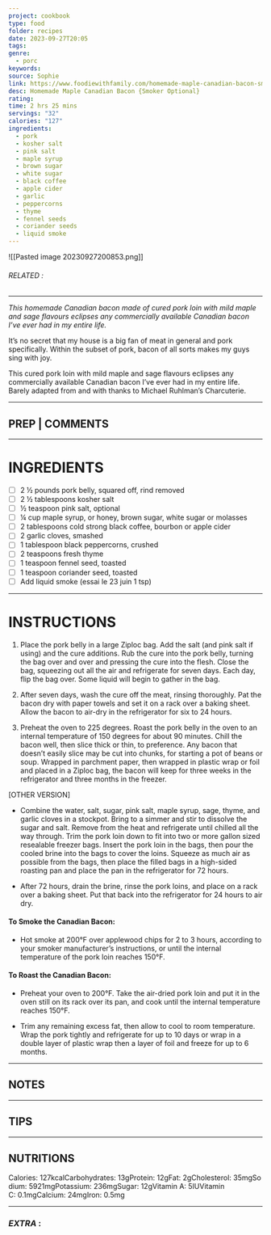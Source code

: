 ```yaml
---
project: cookbook
type: food
folder: recipes
date: 2023-09-27T20:05
tags: 
genre:
  - porc
keywords: 
source: Sophie
link: https://www.foodiewithfamily.com/homemade-maple-canadian-bacon-smoker-optional/
desc: Homemade Maple Canadian Bacon {Smoker Optional}
rating: 
time: 2 hrs 25 mins
servings: "32"
calories: "127"
ingredients:
  - pork
  - kosher salt
  - pink salt
  - maple syrup
  - brown sugar
  - white sugar
  - black coffee
  - apple cider
  - garlic
  - peppercorns
  - thyme
  - fennel seeds
  - coriander seeds
  - liquid smoke
---
```


![[Pasted image 20230927200853.png]]
###### *RELATED* : 
---
_This homemade Canadian bacon made of cured pork loin with mild maple and sage flavours eclipses any commercially available Canadian bacon I’ve ever had in my entire life._

It’s no secret that my house is a big fan of meat in general and pork specifically. Within the subset of pork, bacon of all sorts makes my guys sing with joy.

This cured pork loin with mild maple and sage flavours eclipses any commercially available Canadian bacon I’ve ever had in my entire life.  Barely adapted from and with thanks to Michael Ruhlman’s Charcuterie.

---
## PREP | COMMENTS



---
# INGREDIENTS

- [ ] 2 ½ pounds pork belly, squared off, rind removed
- [ ] 2 ½ tablespoons kosher salt
- [ ] ½ teaspoon pink salt, optional
- [ ] ¼ cup maple syrup, or honey, brown sugar, white sugar or molasses
- [ ] 2 tablespoons cold strong black coffee, bourbon or apple cider
- [ ] 2 garlic cloves, smashed
- [ ] 1 tablespoon black peppercorns, crushed
- [ ] 2 teaspoons fresh thyme
- [ ] 1 teaspoon fennel seed, toasted
- [ ] 1 teaspoon coriander seed, toasted
- [ ] Add liquid smoke (essai le 23 juin 1 tsp)

---
# INSTRUCTIONS

1. Place the pork belly in a large Ziploc bag. Add the salt (and pink salt if using) and the cure additions. Rub the cure into the pork belly, turning the bag over and over and pressing the cure into the flesh. Close the bag, squeezing out all the air and refrigerate for seven days. Each day, flip the bag over. Some liquid will begin to gather in the bag.

2. After seven days, wash the cure off the meat, rinsing thoroughly. Pat the bacon dry with paper towels and set it on a rack over a baking sheet. Allow the bacon to air-dry in the refrigerator for six to 24 hours.

3. Preheat the oven to 225 degrees. Roast the pork belly in the oven to an internal temperature of 150 degrees for about 90 minutes. Chill the bacon well, then slice thick or thin, to preference. Any bacon that doesn’t easily slice may be cut into chunks, for starting a pot of beans or soup. Wrapped in parchment paper, then wrapped in plastic wrap or foil and placed in a Ziploc bag, the bacon will keep for three weeks in the refrigerator and three months in the freezer.

[OTHER VERSION]

- Combine the water, salt, sugar, pink salt, maple syrup, sage, thyme, and garlic cloves in a stockpot. Bring to a simmer and stir to dissolve the sugar and salt. Remove from the heat and refrigerate until chilled all the way through. Trim the pork loin down to fit into two or more gallon sized resealable freezer bags. Insert the pork loin in the bags, then pour the cooled brine into the bags to cover the loins. Squeeze as much air as possible from the bags, then place the filled bags in a high-sided roasting pan and place the pan in the refrigerator for 72 hours.
    
- After 72 hours, drain the brine, rinse the pork loins, and place on a rack over a baking sheet. Put that back into the refrigerator for 24 hours to air dry.
    

#### To Smoke the Canadian Bacon:

- Hot smoke at 200°F over applewood chips for 2 to 3 hours, according to your smoker manufacturer’s instructions, or until the internal temperature of the pork loin reaches 150°F.
    

#### To Roast the Canadian Bacon:

- Preheat your oven to 200°F. Take the air-dried pork loin and put it in the oven still on its rack over its pan, and cook until the internal temperature reaches 150°F.
    
- Trim any remaining excess fat, then allow to cool to room temperature. Wrap the pork tightly and refrigerate for up to 10 days or wrap in a double layer of plastic wrap then a layer of foil and freeze for up to 6 months.

---
## NOTES



---
## TIPS



---
## NUTRITIONS

Calories: 127kcalCarbohydrates: 13gProtein: 12gFat: 2gCholesterol: 35mgSodium: 5921mgPotassium: 236mgSugar: 12gVitamin A: 5IUVitamin C: 0.1mgCalcium: 24mgIron: 0.5mg

---
### *EXTRA* :



